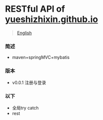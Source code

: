 # RESTful API of [yueshizhixin.github.io](https://yueshizhixin.github.io)

>[English](README.en.md)

### 简述
- maven+springMVC+mybatis

### 版本
- v0.0.1 注册与登录

### 以下
- 全局try catch
- rest

